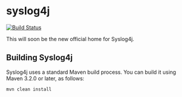 syslog4j
========

[![Build Status](https://travis-ci.org/syslog4j/syslog4j.svg?branch=master)](https://travis-ci.org/syslog4j/syslog4j)

This will soon be the new official home for Syslog4j.

Building Syslog4j
-----------------

Syslog4j uses a standard Maven build process.  You can build it using Maven
3.2.0 or later, as follows:

```
mvn clean install
```

